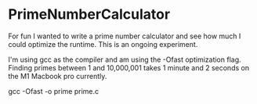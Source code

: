 # PrimeNumberCalculator
For fun I wanted to write a prime number calculator and see how much I could optimize the runtime. This is an ongoing experiment.

I'm using gcc as the compiler and am using the -Ofast optimization flag. Finding primes between 1 and 10,000,001 takes 1 minute and 2 seconds on the M1 Macbook pro currently.

gcc -Ofast -o prime prime.c
